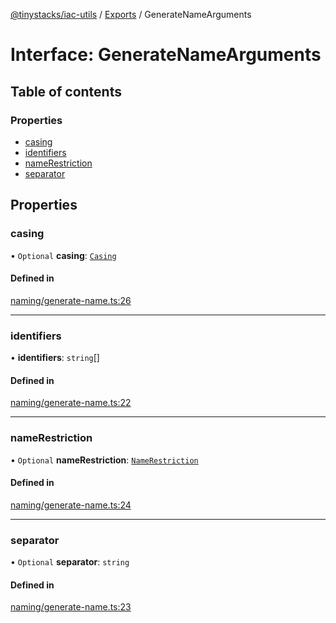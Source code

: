 [@tinystacks/iac-utils](../README.md) / [Exports](../modules.md) / GenerateNameArguments

# Interface: GenerateNameArguments

## Table of contents

### Properties

- [casing](GenerateNameArguments.md#casing)
- [identifiers](GenerateNameArguments.md#identifiers)
- [nameRestriction](GenerateNameArguments.md#namerestriction)
- [separator](GenerateNameArguments.md#separator)

## Properties

### casing

• `Optional` **casing**: [`Casing`](../enums/Casing.md)

#### Defined in

[naming/generate-name.ts:26](https://github.com/tinystacks/iac-utils/blob/347f7fd/src/naming/generate-name.ts#L26)

___

### identifiers

• **identifiers**: `string`[]

#### Defined in

[naming/generate-name.ts:22](https://github.com/tinystacks/iac-utils/blob/347f7fd/src/naming/generate-name.ts#L22)

___

### nameRestriction

• `Optional` **nameRestriction**: [`NameRestriction`](NameRestriction.md)

#### Defined in

[naming/generate-name.ts:24](https://github.com/tinystacks/iac-utils/blob/347f7fd/src/naming/generate-name.ts#L24)

___

### separator

• `Optional` **separator**: `string`

#### Defined in

[naming/generate-name.ts:23](https://github.com/tinystacks/iac-utils/blob/347f7fd/src/naming/generate-name.ts#L23)
